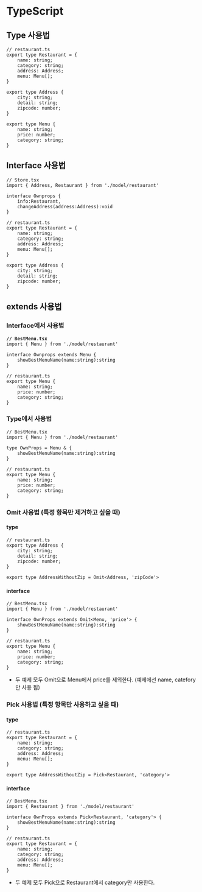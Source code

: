 # TypeScript

## Type 사용법

```tsx
// restaurant.ts
export type Restaurant = {
    name: string;
    category: string;
    address: Address;
    menu: Menu[];
}

export type Address {
    city: string;
    detail: string;
    zipcode: number;
}

export type Menu {
    name: string;
    price: number;
    category: string;
}
```



## Interface 사용법

```tsx
// Store.tsx
import { Address, Restaurant } from './model/restaurant'

interface Ownprops {
    info:Restaurant,
    changeAddress(address:Address):void
}

// restaurant.ts
export type Restaurant = {
    name: string;
    category: string;
    address: Address;
    menu: Menu[];
}

export type Address {
    city: string;
    detail: string;
    zipcode: number;
}
```



## extends 사용법

### Interface에서 사용법

<pre class="language-tsx"><code class="lang-tsx"><strong>// BestMenu.tsx
</strong>import { Menu } from './model/restaurant'

interface Ownprops extends Menu {
    showBestMenuName(name:string):string
}

// restaurant.ts
export type Menu {
    name: string;
    price: number;
    category: string;
}
</code></pre>

### Type에서 사용법

```tsx
// BestMenu.tsx
import { Menu } from './model/restaurant'

type OwnProps = Menu & {
    showBestMenuName(name:string):string
}

// restaurant.ts
export type Menu {
    name: string;
    price: number;
    category: string;
}
```

### Omit 사용법 (특정 항목만 제거하고 싶을 때)

#### type

```tsx
// restaurant.ts
export type Address {
    city: string;
    detail: string;
    zipcode: number;
}

export type AddressWithoutZip = Omit<Address, 'zipCode'>
```

#### interface

```tsx
// BestMenu.tsx
import { Menu } from './model/restaurant'

interface OwnProps extends Omit<Menu, 'price'> {
    showBestMenuName(name:string):string
}

// restaurant.ts
export type Menu {
    name: string;
    price: number;
    category: string;
}
```

* 두 예제 모두 Omit으로 Menu에서 price를 제외한다. (예제에선 name, catefory만 사용 됨)

### Pick 사용법 (특정 항목만 사용하고 싶을 때)

#### type

```tsx
// restaurant.ts
export type Restaurant = {
    name: string;
    category: string;
    address: Address;
    menu: Menu[];
}

export type AddressWithoutZip = Pick<Restaurant, 'category'>
```

#### interface

```tsx
// BestMenu.tsx
import { Restaurant } from './model/restaurant'

interface OwnProps extends Pick<Restaurant, 'category'> {
    showBestMenuName(name:string):string
}

// restaurant.ts
export type Restaurant = {
    name: string;
    category: string;
    address: Address;
    menu: Menu[];
}
```

* 두 예제 모두 Pick으로 Restaurant에서 category만 사용한다.

